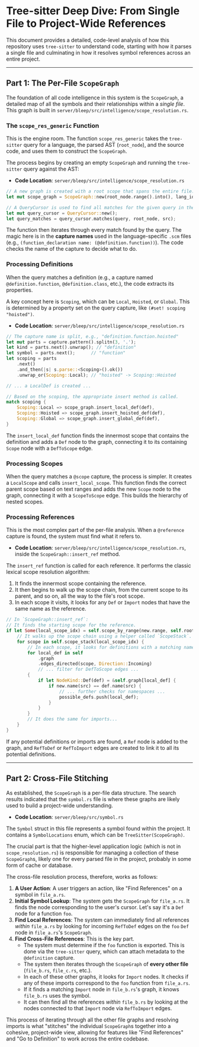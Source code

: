# Tree-sitter Deep Dive: From Single File to Project-Wide References

This document provides a detailed, code-level analysis of how this repository uses `tree-sitter` to understand code, starting with how it parses a single file and culminating in how it resolves symbol references across an entire project.

---

## Part 1: The Per-File `ScopeGraph`

The foundation of all code intelligence in this system is the `ScopeGraph`, a detailed map of all the symbols and their relationships within a *single file*. This graph is built in `server/bleep/src/intelligence/scope_resolution.rs`.

### The `scope_res_generic` Function

This is the engine room. The function `scope_res_generic` takes the `tree-sitter` query for a language, the parsed AST (`root_node`), and the source code, and uses them to construct the `ScopeGraph`.

The process begins by creating an empty `ScopeGraph` and running the `tree-sitter` query against the AST:

*   **Code Location**: `server/bleep/src/intelligence/scope_resolution.rs`

```rust
// A new graph is created with a root scope that spans the entire file.
let mut scope_graph = ScopeGraph::new(root_node.range().into(), lang_id);

// A QueryCursor is used to find all matches for the given query in the AST.
let mut query_cursor = QueryCursor::new();
let query_matches = query_cursor.matches(query, root_node, src);
```

The function then iterates through every match found by the query. The magic here is in the **capture names** used in the language-specific `.scm` files (e.g., `(function_declaration name: (@definition.function))`). The code checks the name of the capture to decide what to do.

### Processing Definitions

When the query matches a definition (e.g., a capture named `@definition.function`, `@definition.class`, etc.), the code extracts its properties.

A key concept here is `Scoping`, which can be `Local`, `Hoisted`, or `Global`. This is determined by a property set on the query capture, like `(#set! scoping "hoisted")`.

*   **Code Location**: `server/bleep/src/intelligence/scope_resolution.rs`

```rust
// The capture name is split, e.g., "definition.function.hoisted"
let mut parts = capture.pattern().splitn(3, '.');
let kind = parts.next().unwrap(); // "definition"
let symbol = parts.next();      // "function"
let scoping = parts
    .next()
    .and_then(|s| s.parse::<Scoping>().ok())
    .unwrap_or(Scoping::Local); // "hoisted" -> Scoping::Hoisted

// ... a LocalDef is created ...

// Based on the scoping, the appropriate insert method is called.
match scoping {
    Scoping::Local => scope_graph.insert_local_def(def),
    Scoping::Hoisted => scope_graph.insert_hoisted_def(def),
    Scoping::Global => scope_graph.insert_global_def(def),
}
```

The `insert_local_def` function finds the innermost scope that contains the definition and adds a `Def` node to the graph, connecting it to its containing `Scope` node with a `DefToScope` edge.

### Processing Scopes

When the query matches a `@scope` capture, the process is simpler. It creates a `LocalScope` and calls `insert_local_scope`. This function finds the correct parent scope based on text ranges and adds the new `Scope` node to the graph, connecting it with a `ScopeToScope` edge. This builds the hierarchy of nested scopes.

### Processing References

This is the most complex part of the per-file analysis. When a `@reference` capture is found, the system must find what it refers to.

*   **Code Location**: `server/bleep/src/intelligence/scope_resolution.rs`, inside the `ScopeGraph::insert_ref` method.

The `insert_ref` function is called for each reference. It performs the classic lexical scope resolution algorithm:

1.  It finds the innermost scope containing the reference.
2.  It then begins to walk up the scope chain, from the current scope to its parent, and so on, all the way to the file's root scope.
3.  In each scope it visits, it looks for any `Def` or `Import` nodes that have the same name as the reference.

```rust
// In `ScopeGraph::insert_ref`:
// It finds the starting scope for the reference.
if let Some(local_scope_idx) = self.scope_by_range(new.range, self.root_idx) {
    // It walks up the scope chain using a helper called `ScopeStack`.
    for scope in self.scope_stack(local_scope_idx) {
        // In each scope, it looks for definitions with a matching name.
        for local_def in self
            .graph
            .edges_directed(scope, Direction::Incoming)
            // ... filter for DefToScope edges ...
        {
            if let NodeKind::Def(def) = &self.graph[local_def] {
                if new.name(src) == def.name(src) {
                    // ... further checks for namespaces ...
                    possible_defs.push(local_def);
                }
            }
        }
        // It does the same for imports...
    }
}
```

If any potential definitions or imports are found, a `Ref` node is added to the graph, and `RefToDef` or `RefToImport` edges are created to link it to all its potential definitions.

---

## Part 2: Cross-File Stitching

As established, the `ScopeGraph` is a per-file data structure. The search results indicated that the `symbol.rs` file is where these graphs are likely used to build a project-wide understanding.

*   **Code Location**: `server/bleep/src/symbol.rs`

The `Symbol` struct in this file represents a symbol found within the project. It contains a `SymbolLocations` enum, which can be `TreeSitter(ScopeGraph)`.

The crucial part is that the higher-level application logic (which is not in `scope_resolution.rs`) is responsible for managing a collection of these `ScopeGraph`s, likely one for every parsed file in the project, probably in some form of cache or database.

The cross-file resolution process, therefore, works as follows:

1.  **A User Action**: A user triggers an action, like "Find References" on a symbol in `file_a.rs`.
2.  **Initial Symbol Lookup**: The system gets the `ScopeGraph` for `file_a.rs`. It finds the node corresponding to the user's cursor. Let's say it's a `Def` node for a function `foo`.
3.  **Find Local References**: The system can immediately find all references *within* `file_a.rs` by looking for incoming `RefToDef` edges on the `foo` `Def` node in `file_a.rs`'s `ScopeGraph`.
4.  **Find Cross-File References**: This is the key part.
    *   The system must determine if the `foo` function is exported. This is done via the `tree-sitter` query, which can attach metadata to the `@definition` capture.
    *   The system then iterates through the `ScopeGraph` of **every other file** (`file_b.rs`, `file_c.rs`, etc.).
    *   In each of these other graphs, it looks for `Import` nodes. It checks if any of these imports correspond to the `foo` function from `file_a.rs`.
    *   If it finds a matching `Import` node in `file_b.rs`'s graph, it knows `file_b.rs` uses the symbol.
    *   It can then find all the references *within* `file_b.rs` by looking at the nodes connected to that `Import` node via `RefToImport` edges.

This process of iterating through all the other file graphs and resolving imports is what "stitches" the individual `ScopeGraph`s together into a cohesive, project-wide view, allowing for features like "Find References" and "Go to Definition" to work across the entire codebase. 